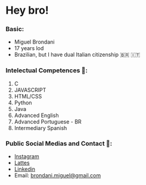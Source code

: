 ﻿# Hey bro!
### Basic:

- Miguel Brondani
- 17 years lod
- Brazilian, but I have dual Italian citizenship 🇧🇷 🇮🇹

### Intelectual Competences 🧠:
1. C
2. JAVASCRIPT
3. HTML/CSS
4. Python
5. Java
6. Advanced English
7. Advanced Portuguese - BR
8. Intermediary Spanish

### Public Social Medias and Contact 📱:

- [Instagram](https://www.instagram.com/brondani.miguel)
- [Lattes](https://lattes.cnpq.br)
- [Linkedin](https://br.linkedin.com/in/miguel-brondani-198191226?original_referer=https%3A%2F%2Fwww.google.com%2F)
- Email: brondani.miguel@gmail.com

